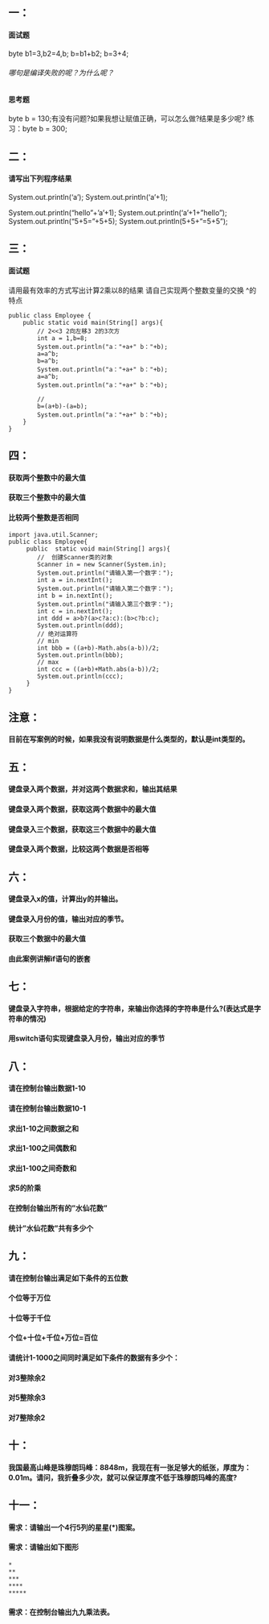 ## 一：
#### 面试题
byte b1=3,b2=4,b;
b=b1+b2;
b=3+4;
###### 哪句是编译失败的呢？为什么呢？
#### 思考题
byte b = 130;有没有问题?如果我想让赋值正确，可以怎么做?结果是多少呢?
练习：byte b = 300;
## 二：
#### 请写出下列程序结果
System.out.println(‘a’);
System.out.println(‘a’+1);

System.out.println(“hello”+’a’+1);
System.out.println(‘a’+1+”hello”);
System.out.println(“5+5=”+5+5);
System.out.println(5+5+”=5+5”);
## 三：
#### 面试题
请用最有效率的方式写出计算2乘以8的结果
请自己实现两个整数变量的交换
^的特点
~~~
public class Employee {
    public static void main(String[] args){
        // 2<<3 2向左移3 2的3次方
        int a = 1,b=8;
        System.out.println("a："+a+" b："+b);
        a=a^b;
        b=a^b;
        System.out.println("a："+a+" b："+b);
        a=a^b;
        System.out.println("a："+a+" b："+b);

        // 
        b=(a+b)-(a=b);
        System.out.println("a："+a+" b："+b);
    }
}
~~~
## 四：
#### 获取两个整数中的最大值
#### 获取三个整数中的最大值
#### 比较两个整数是否相同
~~~
import java.util.Scanner;
public class Employee{
     public  static void main(String[] args){
        //  创建Scanner类的对象
        Scanner in = new Scanner(System.in);
        System.out.println("请输入第一个数字：");
        int a = in.nextInt();
        System.out.println("请输入第二个数字：");
        int b = in.nextInt();
        System.out.println("请输入第三个数字：");
        int c = in.nextInt();
        int ddd = a>b?(a>c?a:c):(b>c?b:c);
        System.out.println(ddd);
        // 绝对运算符
        // min
        int bbb = ((a+b)-Math.abs(a-b))/2;
        System.out.println(bbb);
        // max
        int ccc = ((a+b)+Math.abs(a-b))/2;
        System.out.println(ccc);
     }
}
~~~
## 注意：
#### 目前在写案例的时候，如果我没有说明数据是什么类型的，默认是int类型的。

## 五：
#### 键盘录入两个数据，并对这两个数据求和，输出其结果
#### 键盘录入两个数据，获取这两个数据中的最大值
#### 键盘录入三个数据，获取这三个数据中的最大值
#### 键盘录入两个数据，比较这两个数据是否相等

## 六：
#### 键盘录入x的值，计算出y的并输出。
#### 键盘录入月份的值，输出对应的季节。
#### 获取三个数据中的最大值
#### 由此案例讲解if语句的嵌套

## 七：
#### 键盘录入字符串，根据给定的字符串，来输出你选择的字符串是什么?(表达式是字符串的情况)
#### 用switch语句实现键盘录入月份，输出对应的季节
## 八：
#### 请在控制台输出数据1-10
#### 请在控制台输出数据10-1
#### 求出1-10之间数据之和
#### 求出1-100之间偶数和
#### 求出1-100之间奇数和
#### 求5的阶乘
#### 在控制台输出所有的”水仙花数”
#### 统计”水仙花数”共有多少个
## 九：
#### 请在控制台输出满足如下条件的五位数
#### 个位等于万位
#### 十位等于千位
#### 个位+十位+千位+万位=百位
#### 请统计1-1000之间同时满足如下条件的数据有多少个：
#### 对3整除余2
#### 对5整除余3
#### 对7整除余2
## 十：
#### 我国最高山峰是珠穆朗玛峰：8848m，我现在有一张足够大的纸张，厚度为：0.01m。请问，我折叠多少次，就可以保证厚度不低于珠穆朗玛峰的高度?
## 十一：
#### 需求：请输出一个4行5列的星星(*)图案。
#### 需求：请输出如下图形
~~~
*
**
***
****
*****
~~~
#### 需求：在控制台输出九九乘法表。
